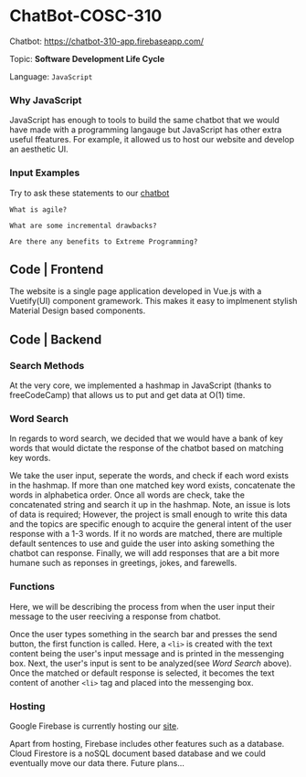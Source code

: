 
# ChatBot-COSC-310

Chatbot: https://chatbot-310-app.firebaseapp.com/

Topic: **Software Development Life Cycle**

Language: ``` JavaScript ```

### Why JavaScript 
JavaScript has enough to tools to build the same chatbot that we would have made with a programming langauge but JavaScript has other extra useful ffeatures. For example, it allowed us to host our website and develop an aesthetic UI.

### Input Examples
Try to ask these statements to our [chatbot](https://chatbot-310-app.firebaseapp.com/)

```
What is agile?
```
```
What are some incremental drawbacks?
```
```
Are there any benefits to Extreme Programming?
```


## Code | Frontend

The website is a single page application developed in Vue.js with a Vuetify(UI) component gramework. This makes it easy to implmenent stylish Material Design based components.

## Code | Backend 

### Search Methods
At the very core, we implemented a hashmap in JavaScript (thanks to freeCodeCamp) that allows us to put and get data at O(1) time. 

### Word Search
In regards to word search, we decided that we would have a bank of key words that would dictate the response of the chatbot based on
matching key words. 

We take the user input, seperate the words, and check if each word exists in the hashmap. If more than one matched key word exists, concatenate the words in alphabetica order. Once all words are check, take the concatenated string and search it up in the hashmap. Note, an issue is lots of data is required; However, the project is small enough to write this data and the topics are specific enough to acquire the general intent of the user response with a 1-3 words. If it no words are matched, there are multiple default sentences to use and guide the user into asking something the chatbot can response. Finally, we will add responses that are a bit more humane such as reponses in greetings, jokes, and farewells.

### Functions

Here, we will be describing the process from when the user input their message to the user reeciving a response from chatbot.

Once the user types something in the search bar and presses the send button, the first function is called. Here, a ```<li>``` is created with the text content being the user's input message and is printed in the messenging box. Next, the user's input is sent to be analyzed(see *Word Search* above). Once the matched or default response is selected, it becomes the text content of another ```<li>``` tag and placed into the messenging box.

### Hosting

Google Firebase is currently hosting our [site](https://chatbot-310-app.firebaseapp.com/).

Apart from hosting, Firebase includes other features such as a database. Cloud Firestore is a noSQL document based database and we could eventually move our data there. Future plans...



